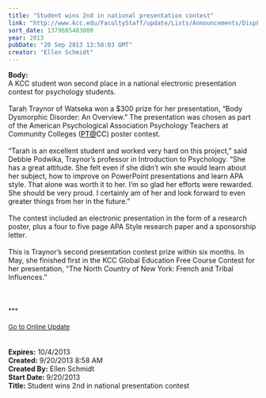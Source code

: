 ```yaml
---
title: "Student wins 2nd in national presentation contest"
link: "http://www.kcc.edu/FacultyStaff/update/Lists/Announcements/DispForm.aspx?ID=1254"
sort_date: 1379685483000
year: 2013
pubDate: "20 Sep 2013 13:58:03 GMT"
creator: "Ellen Schmidt"
---
```


<div><b>Body:</b> <div class="ExternalClassD81D4B4E6094413682DD795C1B859B24">
<div>A KCC student won second place in a national electronic presentation contest for psychology students.</div>
<div><br />Tarah Traynor of Watseka won a $300 prize for her presentation, “Body Dysmorphic Disorder: An Overview.” The presentation was chosen as part of the American Psychological Association Psychology Teachers at Community Colleges (<a href="mailto:PT@CC"><font color="#000000">PT</font><a href="mailto:PT@CC"><font color="#000000">@</font></a><font color="#000000">CC</font></a>) poster contest.</div>
<div><br />“Tarah is an excellent student and worked very hard on this project,” said Debbie Podwika, Traynor’s professor in Introduction to Psychology. “She has a great attitude. She felt even if she didn’t win she would learn about her subject, how to improve on PowerPoint presentations and learn APA style. That alone was worth it to her. I’m so glad her efforts were rewarded. She should be very proud. I certainly am of her and look forward to even greater things from her in the future.”</div>
<div><br />The contest included an electronic presentation in the form of a research poster, plus a four to five page APA Style research paper and a sponsorship letter.</div>
<div><br />This is Traynor’s second presentation contest prize within six months. In May, she finished first in the KCC Global Education Free Course Contest for her presentation, “The North Country of New York: French and Tribal Influences.”<br /></div>
<div> </div>
<div>
<div>
<div><font size="2"></font></div>
<div> </div>
<div><br />
<div><font size="2"></font></div>
<div>
<div>
<div><font size="2"></font></div>
<div><font size="2">***</font></div>
<div><font size="2"></font> </div>
<div><font size="2"></font></div>
<div><font size="2"></font></div>
<div><font size="2"></font></div>
<div><font size="2"></font></div>
<div><font size="2"></font></div>
<div><font size="2"></font></div>
<div><font size="2"></font></div>
<div><font size="2"></font></div>
<div><font size="2"></font></div>
<div><font size="2"></font></div>
<div><font size="2"></font></div>
<div><font size="2"></font></div>
<div><a href="/FacultyStaff/update/Pages/dailyupdate.aspx"><font size="2">Go to Online Update</font></a></div>
<div><font size="2"></font></div></div></div></div>
<div><font size="2"></font></div>
<div><font size="2"></font></div><br /></div></div>
<div> </div></div></div>
<div><b>Expires:</b> 10/4/2013</div>
<div><b>Created:</b> 9/20/2013 8:58 AM</div>
<div><b>Created By:</b> Ellen Schmidt</div>
<div><b>Start Date:</b> 9/20/2013</div>
<div><b>Title:</b> Student wins 2nd in national presentation contest</div>
